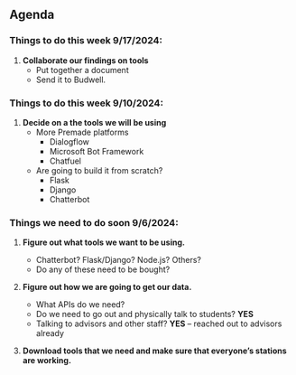 ## Agenda
### Things to do this week 9/17/2024:
1. **Collaborate our findings on tools**
   - Put together a document
   - Send it to Budwell.

### Things to do this week 9/10/2024:

1. **Decide on a the tools we will be using**
   - More Premade platforms
      - Dialogflow
      - Microsoft Bot Framework
      - Chatfuel
   - Are going to build it from scratch?
      - Flask
      - Django
      - Chatterbot

### Things we need to do soon 9/6/2024:

1. **Figure out what tools we want to be using.**
   - Chatterbot? Flask/Django? Node.js? Others? 
   - Do any of these need to be bought?

2. **Figure out how we are going to get our data.**
   - What APIs do we need?
   - Do we need to go out and physically talk to students? **YES**
   - Talking to advisors and other staff? **YES** – reached out to advisors already

3. **Download tools that we need and make sure that everyone’s stations are working.**
